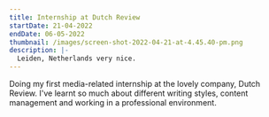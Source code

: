 ```yaml
---
title: Internship at Dutch Review
startDate: 21-04-2022
endDate: 06-05-2022
thumbnail: /images/screen-shot-2022-04-21-at-4.45.40-pm.png
description: |-
  Leiden, Netherlands very nice.
---
```

Doing my first media-related internship at the lovely company, Dutch Review. I've learnt so much about different writing styles, content management and working in a professional environment.

